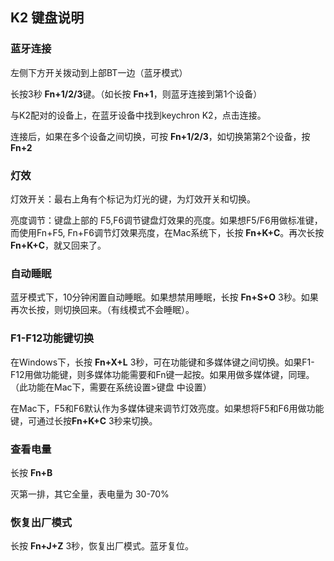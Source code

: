## K2 键盘说明

### 蓝牙连接

左侧下方开关拨动到上部BT一边（蓝牙模式）

长按3秒 **Fn+1/2/3**键。（如长按 **Fn+1**，则蓝牙连接到第1个设备）

与K2配对的设备上，在蓝牙设备中找到keychron K2，点击连接。

连接后，如果在多个设备之间切换，可按 **Fn+1/2/3**，如切换第第2个设备，按 **Fn+2**

### 灯效

灯效开关：最右上角有个标记为灯光的键，为灯效开关和切换。

亮度调节：键盘上部的 F5,F6调节键盘灯效果的亮度。如果想F5/F6用做标准键，而使用Fn+F5, Fn+F6调节灯效果亮度，在Mac系统下，长按 **Fn+K+C**。再次长按 **Fn+K+C**，就又回来了。

### 自动睡眠

蓝牙模式下，10分钟闲置自动睡眠。如果想禁用睡眠，长按 **Fn+S+O** 3秒。如果再次长按，则切换回来。（有线模式不会睡眠）。

### F1-F12功能键切换

在Windows下，长按 **Fn+X+L** 3秒，可在功能键和多媒体键之间切换。如果F1-F12用做功能键，则多媒体功能需要和Fn键一起按。如果用做多媒体键，同理。（此功能在Mac下，需要在系统设置>键盘 中设置）

在Mac下，F5和F6默认作为多媒体键来调节灯效亮度。如果想将F5和F6用做功能键，可通过长按**Fn+K+C** 3秒来切换。

### 查看电量

长按 **Fn+B**

灭第一排，其它全量，表电量为 30-70%

### 恢复出厂模式

长按 **Fn+J+Z** 3秒，恢复出厂模式。蓝牙复位。
